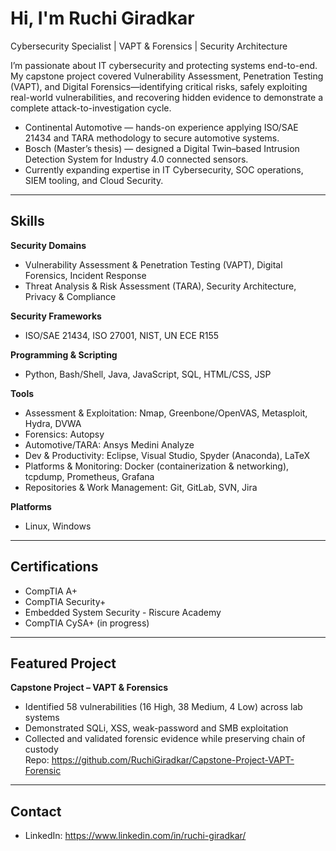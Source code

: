 # Hi, I'm Ruchi Giradkar

Cybersecurity Specialist | VAPT & Forensics | Security Architecture

I’m passionate about IT cybersecurity and protecting systems end-to-end.  
My capstone project covered Vulnerability Assessment, Penetration Testing (VAPT), and Digital Forensics—identifying critical risks, safely exploiting real-world vulnerabilities, and recovering hidden evidence to demonstrate a complete attack-to-investigation cycle.

- Continental Automotive — hands-on experience applying ISO/SAE 21434 and TARA methodology to secure automotive systems.
- Bosch (Master’s thesis) — designed a Digital Twin–based Intrusion Detection System for Industry 4.0 connected sensors.
- Currently expanding expertise in IT Cybersecurity, SOC operations, SIEM tooling, and Cloud Security.

---

## Skills

**Security Domains**
- Vulnerability Assessment & Penetration Testing (VAPT), Digital Forensics, Incident Response
- Threat Analysis & Risk Assessment (TARA), Security Architecture, Privacy & Compliance

**Security Frameworks**
- ISO/SAE 21434, ISO 27001, NIST, UN ECE R155

**Programming & Scripting**
- Python, Bash/Shell, Java, JavaScript, SQL, HTML/CSS, JSP

**Tools**
- Assessment & Exploitation: Nmap, Greenbone/OpenVAS, Metasploit, Hydra, DVWA
- Forensics: Autopsy
- Automotive/TARA: Ansys Medini Analyze
- Dev & Productivity: Eclipse, Visual Studio, Spyder (Anaconda), LaTeX
- Platforms & Monitoring: Docker (containerization & networking), tcpdump, Prometheus, Grafana
- Repositories & Work Management: Git, GitLab, SVN, Jira

**Platforms**
- Linux, Windows

---

## Certifications
- CompTIA A+
- CompTIA Security+
- Embedded System Security - Riscure Academy
- CompTIA CySA+ (in progress)

---

## Featured Project
**Capstone Project – VAPT & Forensics**  
- Identified 58 vulnerabilities (16 High, 38 Medium, 4 Low) across lab systems  
- Demonstrated SQLi, XSS, weak-password and SMB exploitation  
- Collected and validated forensic evidence while preserving chain of custody  
Repo: https://github.com/RuchiGiradkar/Capstone-Project-VAPT-Forensic

---

## Contact
- LinkedIn: https://www.linkedin.com/in/ruchi-giradkar/
